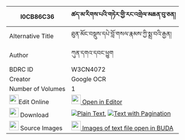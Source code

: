 |I0CB86C36|ཚད་མ་རིགས་པའི་གཏེར་གྱི་རང་འགྲེལ་མཆན་བུ་ཅན། 
| --- | --- 
|Alternative Title |ཐུན་མོང་བསྡུས་དཔེ་བློ་གསལ་རྣམས་ཀྱི་སྨྲ་བའི་རྒྱན།
|Author| ཀུན་དགའ་དབང་ཕྱུག
|BDRC ID | W3CN4072
|Creator | Google OCR
|Number of Volumes| 1
|<img width="25" src="https://img.icons8.com/color/25/000000/edit-property.png">Edit Online| [<img width="25" src="https://avatars.githubusercontent.com/u/45091458?s=200&v=4"> Open in Editor](http://editor.openpecha.org/I0CB86C36)
|<img width="25" src="https://img.icons8.com/fluent/48/000000/download-2.png"/>  Download | [![](https://img.icons8.com/color/20/000000/txt.png)Plain Text](https://github.com/Openpecha/I0CB86C36/releases/download/v1/tsema_rikpa_i_ter_gyi_rangdrel_plain_I0CB86C36.zip), [![](https://img.icons8.com/color/20/000000/txt.png)Text with Pagination](https://github.com/Openpecha/I0CB86C36/releases/download/v1/tsema_rikpa_i_ter_gyi_rangdrel_pages_I0CB86C36.zip)
|<img width="25" src="https://img.icons8.com/plasticine/100/000000/pictures-folder.png"/>  Source Images | [<img width="25" src="https://library.bdrc.io/icons/BUDA-small.svg"> Images of text file open in BUDA](https://library.bdrc.io/show/bdr:W3CN4072)